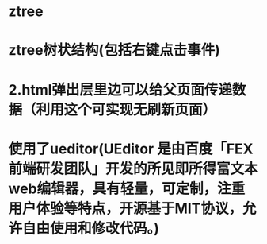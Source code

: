 # ztree
# ztree树状结构(包括右键点击事件)
# 2.html弹出层里边可以给父页面传递数据（利用这个可实现无刷新页面）
# 使用了ueditor(UEditor 是由百度「FEX前端研发团队」开发的所见即所得富文本web编辑器，具有轻量，可定制，注重用户体验等特点，开源基于MIT协议，允许自由使用和修改代码。)
